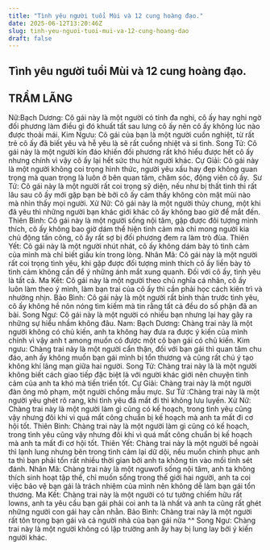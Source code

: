 ```yaml
---
title: "Tình yêu người tuổi Mùi và 12 cung hoàng đạo."
date: 2025-06-12T13:20:46Z
slug: tinh-yeu-nguoi-tuoi-mui-va-12-cung-hoang-dao
draft: false
---
```


## Tình yêu người tuổi Mùi và 12 cung hoàng đạo.

## TRẦM LÃNG

Nữ:​Bạch Dương: Cô gái này là một người có tính đa nghi, cô ấy hay nghi ngờ đối phương làm điều gì đó khuất tất sau lưng cô ấy nên cô ấy không lúc nào được thoải mái.​ ​Kim Ngưu: Cô gái của bạn là một người cuồn nghiệt, từ rất trẻ cô ấy đã biết yêu và hễ yêu là sẽ rất cuồng nhiệt và si tình.​ ​Song Tử: Cô gái này là một người kín đáo khiến đối phương rất khó hiểu được hết cô ấy nhưng chính vì vậy cô ấy lại hết sức thu hút người khác.​ ​Cự Giải: Cô gái này là một người không coi trọng hình thức, người yêu xấu hay đẹp không quan trọng mà quan trọng là luôn ở bên quan tâm, chăm sóc, động viên cô ấy.​ ​ Sư Tử: Cô gái này là một người rất coi trọng sỹ diện, nếu như bị thất tình thì rất lâu sau cô ấy mới gặp bạn bè bởi cô ấy cảm thấy không còn mặt mũi nào mà nhìn thấy mọi người.​ ​Xử Nữ: Cô gái này là một người thủy chung, một khi đã yêu thì những người bạn khác giới khác cô ấy không bao giờ để mắt đến.​ ​Thiên Bình: Cô gái này là một người sống nội tâm, gặp được đôi tượng mình thích, cô ấy không bao giờ dám thể hiện tình cảm mà chỉ mong người kia chủ động tấn công, cô ấy rất sợ bị đối phương đem ra làm trò đùa.​ ​Thiên Yết: Cô gái này là một người nhút nhát, cô ấy không dám bày tỏ tình cảm của mình mà chỉ biết giấu kín trong lòng.​ ​Nhân Mã: Cô gái này là một người rất coi trọng tình yêu, khi gặp được đối tượng mình thích cô ấy liền bày tỏ tình cảm không cần để ý những ánh mắt xung quanh. Đối với cô ấy, tình yêu là tất cả.​ ​Ma Kết: Cô gái này là một người theo chủ nghĩa cá nhân, cô ấy luôn làm theo ý mình, làm bạn trai của cô ấy thì cần phải học cách kiên trì và nhường nhịn.​ ​Bảo Bình: Cô gái này là một người rất bình thản trước tình yêu, cô ấy không hề nôn nóng tìm kiếm mà tin rằng tất cả đều do số phận đã an bài.​ ​Song Ngư: Cô gái này là một người có nhiều bạn nhưng lại hay gây ra những sự hiểu nhầm không đâu.​ ​Nam:​ ​Bạch Dương: Chàng trai này là một người không có chủ kiến, anh ta không hay đưa ra được ý kiến của mình chính vì vậy anh t among muốn có được một cô bạn gái có chủ kiến.​ ​Kim ngưu: Chàng trai này là một người cẩn thận, đối với bạn gái thì quan tâm chu đáo, anh ấy không muốn bạn gái mình bị tổn thương và cũng rất chú ý tạo không khí lãng mạn giữa hai người.​ ​Song Tử: Chàng trai này là là một người không biết cách giao tiếp đặc biệt là với người khác giới nên chuyện tình cảm của anh ta khó mà tiến triển tốt.​ ​Cự Giải: Chàng trai này là một người đàn ông mô phạm, một người chồng mẫu mực.​ ​Sư Tử :Chàng trai này là một người yêu ghét rõ rang, khi tình yêu đã mất đi thì không lưu luyến.​ ​Xử Nữ: Chàng trai này là một người làm gì cũng có kế hoạch, trong tình yêu cũng vậy nhưng đôi khi vì quá mất công chuẩn bị kế hoạch mà anh ta mất đi cơ hội tốt.​ ​Thiên Bình: Chàng trai này là một người làm gì cũng có kế hoạch, trong tình yêu cũng vậy nhưng đôi khi vì quá mất công chuẩn bị kế hoạch mà anh ta mất đi cơ hội tốt.​ ​Thiên Yết: Chàng trai này là một người bề ngoài thì lạnh lung nhưng bên trong tình cảm lại dữ dội, nếu muốn chinh phục anh ta thì bạn phải tốn rất nhiều thời gian bởi anh ta không tin vào mối tình sét đánh.​ ​Nhân Mã: Chàng trai này là một nguwofi sống nội tâm, anh ta không thích sinh hoạt tập thể, chỉ muốn sống trong thế giới hai người, anh ta coi việc bảo vệ bạn gái là trách nhiệm của mình nên không dễ làm bạn gái tổn thương.​ ​Ma Kết: Chàng trai này là một người có tư tưởng chiếm hữu rất lowns, anh ta yêu cầu bạn gái phải coi anh ta là nhất và anh ta cũng rất ghét những người con gái hay cằn nhằn.​ ​Bảo Bình: Chàng trai này là một người rất tôn trọng bạn gái và cả người nhà của bạn gái nữa ^^​ ​Song Ngư: Chàng trai này là một người không có lập trường anh ấy hay bị lung lay bởi ý kiến người khác.​ ​